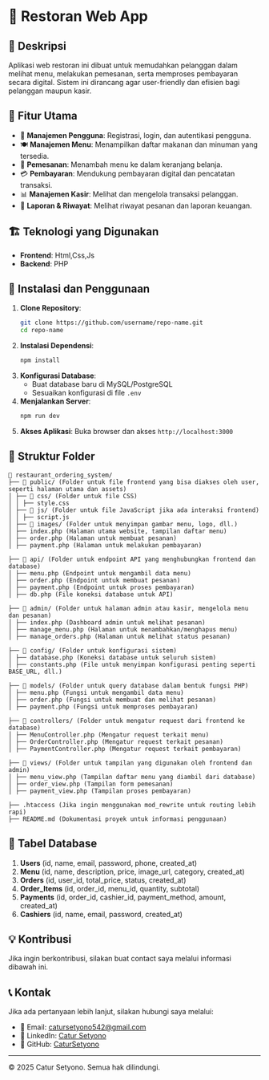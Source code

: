 # 📌 Restoran Web App

## 📖 Deskripsi
Aplikasi web restoran ini dibuat untuk memudahkan pelanggan dalam melihat menu, melakukan pemesanan, serta memproses pembayaran secara digital. Sistem ini dirancang agar user-friendly dan efisien bagi pelanggan maupun kasir.

## 🎯 Fitur Utama
- 🔹 **Manajemen Pengguna**: Registrasi, login, dan autentikasi pengguna.
- 🍽 **Manajemen Menu**: Menampilkan daftar makanan dan minuman yang tersedia.
- 🛒 **Pemesanan**: Menambah menu ke dalam keranjang belanja.
- 💳 **Pembayaran**: Mendukung pembayaran digital dan pencatatan transaksi.
- 📊 **Manajemen Kasir**: Melihat dan mengelola transaksi pelanggan.
- 📜 **Laporan & Riwayat**: Melihat riwayat pesanan dan laporan keuangan.

## 🏗️ Teknologi yang Digunakan
- **Frontend**: Html,Css,Js
- **Backend**: PHP

## 🚀 Instalasi dan Penggunaan
1. **Clone Repository**:
   ```sh
   git clone https://github.com/username/repo-name.git
   cd repo-name
   ```
2. **Instalasi Dependensi**:
   ```sh
   npm install
   ```
3. **Konfigurasi Database**:
   - Buat database baru di MySQL/PostgreSQL
   - Sesuaikan konfigurasi di file `.env`
4. **Menjalankan Server**:
   ```sh
   npm run dev
   ```
5. **Akses Aplikasi**:
   Buka browser dan akses `http://localhost:3000`

## 📂 Struktur Folder
```
📂 restaurant_ordering_system/
├── 📂 public/ (Folder untuk file frontend yang bisa diakses oleh user, seperti halaman utama dan assets)
│ ├── 📂 css/ (Folder untuk file CSS)
│ │ ├── style.css
│ ├── 📂 js/ (Folder untuk file JavaScript jika ada interaksi frontend)
│ │ ├── script.js
│ ├── 📂 images/ (Folder untuk menyimpan gambar menu, logo, dll.)
│ ├── index.php (Halaman utama website, tampilan daftar menu)
│ ├── order.php (Halaman untuk membuat pesanan)
│ ├── payment.php (Halaman untuk melakukan pembayaran)

├── 📂 api/ (Folder untuk endpoint API yang menghubungkan frontend dan database)
│ ├── menu.php (Endpoint untuk mengambil data menu)
│ ├── order.php (Endpoint untuk membuat pesanan)
│ ├── payment.php (Endpoint untuk proses pembayaran)
│ ├── db.php (File koneksi database untuk API)

├── 📂 admin/ (Folder untuk halaman admin atau kasir, mengelola menu dan pesanan)
│ ├── index.php (Dashboard admin untuk melihat pesanan)
│ ├── manage_menu.php (Halaman untuk menambahkan/menghapus menu)
│ ├── manage_orders.php (Halaman untuk melihat status pesanan)

├── 📂 config/ (Folder untuk konfigurasi sistem)
│ ├── database.php (Koneksi database untuk seluruh sistem)
│ ├── constants.php (File untuk menyimpan konfigurasi penting seperti BASE_URL, dll.)

├── 📂 models/ (Folder untuk query database dalam bentuk fungsi PHP)
│ ├── menu.php (Fungsi untuk mengambil data menu)
│ ├── order.php (Fungsi untuk membuat dan melihat pesanan)
│ ├── payment.php (Fungsi untuk memproses pembayaran)

├── 📂 controllers/ (Folder untuk mengatur request dari frontend ke database)
│ ├── MenuController.php (Mengatur request terkait menu)
│ ├── OrderController.php (Mengatur request terkait pesanan)
│ ├── PaymentController.php (Mengatur request terkait pembayaran)

├── 📂 views/ (Folder untuk tampilan yang digunakan oleh frontend dan admin)
│ ├── menu_view.php (Tampilan daftar menu yang diambil dari database)
│ ├── order_view.php (Tampilan form pemesanan)
│ ├── payment_view.php (Tampilan proses pembayaran)

├── .htaccess (Jika ingin menggunakan mod_rewrite untuk routing lebih rapi)
├── README.md (Dokumentasi proyek untuk informasi penggunaan)
```

## 📌 Tabel Database
1. **Users** (id, name, email, password, phone, created_at)
2. **Menu** (id, name, description, price, image_url, category, created_at)
3. **Orders** (id, user_id, total_price, status, created_at)
4. **Order_Items** (id, order_id, menu_id, quantity, subtotal)
5. **Payments** (id, order_id, cashier_id, payment_method, amount, created_at)
6. **Cashiers** (id, name, email, password, created_at)
## 💡 Kontribusi
Jika ingin berkontribusi, silakan buat contact saya melalui informasi dibawah ini.

## 📞 Kontak
Jika ada pertanyaan lebih lanjut, silakan hubungi saya melalui:
- 📧 Email: catursetyono542@gmail.com
- 🔗 LinkedIn: [Catur Setyono](https://www.linkedin.com/in/catursetyono/)
- 🐙 GitHub: [CaturSetyono](https://github.com/CaturSetyono)

---
© 2025 Catur Setyono. Semua hak dilindungi.

